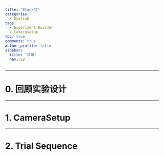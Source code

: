 ```yaml
---
title: "Block层"
categories:
  - Eyelink
tags:
  - Experiment Builder
  - CameraSetup
toc: true
comments: true
author_profile: false
sidebar:
  title: "目录"
  nav: EB
---
```


---

# 0. 回顾实验设计



---

# 1. CameraSetup

---

# 2. Trial Sequence